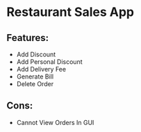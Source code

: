 <h1>Restaurant Sales App</h1>
<h2>Features:</h2>
<ul>
<li>Add Discount 
<li>Add Personal Discount
<li>Add Delivery Fee
<li>Generate Bill
<li>Delete Order
</ul>
<h2>Cons:</h2>
<ul>
<li>Cannot View Orders In GUI
</ul>
